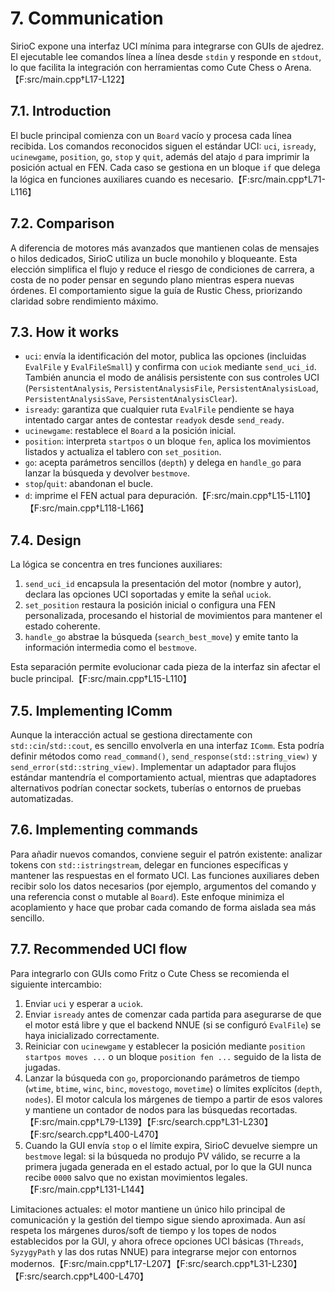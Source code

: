 # 7. Communication

SirioC expone una interfaz UCI mínima para integrarse con GUIs de ajedrez. El ejecutable lee
comandos línea a línea desde `stdin` y responde en `stdout`, lo que facilita la integración con
herramientas como Cute Chess o Arena.【F:src/main.cpp†L17-L122】

## 7.1. Introduction

El bucle principal comienza con un `Board` vacío y procesa cada línea recibida. Los comandos
reconocidos siguen el estándar UCI: `uci`, `isready`, `ucinewgame`, `position`, `go`, `stop` y
`quit`, además del atajo `d` para imprimir la posición actual en FEN. Cada caso se gestiona en un
bloque `if` que delega la lógica en funciones auxiliares cuando es necesario.【F:src/main.cpp†L71-L116】

## 7.2. Comparison

A diferencia de motores más avanzados que mantienen colas de mensajes o hilos dedicados, SirioC
utiliza un bucle monohilo y bloqueante. Esta elección simplifica el flujo y reduce el riesgo de
condiciones de carrera, a costa de no poder pensar en segundo plano mientras espera nuevas órdenes.
El comportamiento sigue la guía de Rustic Chess, priorizando claridad sobre rendimiento máximo.

## 7.3. How it works

- `uci`: envía la identificación del motor, publica las opciones (incluidas `EvalFile` y
  `EvalFileSmall`) y confirma con `uciok` mediante `send_uci_id`. También anuncia el modo de
  análisis persistente con sus controles UCI (`PersistentAnalysis`, `PersistentAnalysisFile`,
  `PersistentAnalysisLoad`, `PersistentAnalysisSave`, `PersistentAnalysisClear`).
- `isready`: garantiza que cualquier ruta `EvalFile` pendiente se haya intentado cargar antes de
  contestar `readyok` desde `send_ready`.
- `ucinewgame`: restablece el `Board` a la posición inicial.
- `position`: interpreta `startpos` o un bloque `fen`, aplica los movimientos listados y actualiza el
  tablero con `set_position`.
- `go`: acepta parámetros sencillos (`depth`) y delega en `handle_go` para lanzar la búsqueda y
  devolver `bestmove`.
- `stop`/`quit`: abandonan el bucle.
- `d`: imprime el FEN actual para depuración.【F:src/main.cpp†L15-L110】【F:src/main.cpp†L118-L166】

## 7.4. Design

La lógica se concentra en tres funciones auxiliares:

1. `send_uci_id` encapsula la presentación del motor (nombre y autor), declara las opciones UCI
   soportadas y emite la señal `uciok`.
2. `set_position` restaura la posición inicial o configura una FEN personalizada, procesando el
   historial de movimientos para mantener el estado coherente.
3. `handle_go` abstrae la búsqueda (`search_best_move`) y emite tanto la información intermedia como
   el `bestmove`.

Esta separación permite evolucionar cada pieza de la interfaz sin afectar el bucle principal.【F:src/main.cpp†L15-L110】

## 7.5. Implementing IComm

Aunque la interacción actual se gestiona directamente con `std::cin`/`std::cout`, es sencillo
envolverla en una interfaz `IComm`. Esta podría definir métodos como `read_command()`,
`send_response(std::string_view)` y `send_error(std::string_view)`. Implementar un adaptador para
flujos estándar mantendría el comportamiento actual, mientras que adaptadores alternativos podrían
conectar sockets, tuberías o entornos de pruebas automatizadas.

## 7.6. Implementing commands

Para añadir nuevos comandos, conviene seguir el patrón existente: analizar tokens con
`std::istringstream`, delegar en funciones específicas y mantener las respuestas en el formato UCI.
Las funciones auxiliares deben recibir solo los datos necesarios (por ejemplo, argumentos del
comando y una referencia const o mutable al `Board`). Este enfoque minimiza el acoplamiento y hace
que probar cada comando de forma aislada sea más sencillo.

## 7.7. Recommended UCI flow

Para integrarlo con GUIs como Fritz o Cute Chess se recomienda el siguiente intercambio:

1. Enviar `uci` y esperar a `uciok`.
2. Enviar `isready` antes de comenzar cada partida para asegurarse de que el motor está libre y que
   el backend NNUE (si se configuró `EvalFile`) se haya inicializado correctamente.
3. Reiniciar con `ucinewgame` y establecer la posición mediante `position startpos moves ...` o un
   bloque `position fen ...` seguido de la lista de jugadas.
4. Lanzar la búsqueda con `go`, proporcionando parámetros de tiempo (`wtime`, `btime`, `winc`,
   `binc`, `movestogo`, `movetime`) o límites explícitos (`depth`, `nodes`). El motor calcula los
   márgenes de tiempo a partir de esos valores y mantiene un contador de nodos para las búsquedas
   recortadas.【F:src/main.cpp†L79-L139】【F:src/search.cpp†L31-L230】【F:src/search.cpp†L400-L470】
5. Cuando la GUI envía `stop` o el límite expira, SirioC devuelve siempre un `bestmove` legal: si la
   búsqueda no produjo PV válido, se recurre a la primera jugada generada en el estado actual, por lo
   que la GUI nunca recibe `0000` salvo que no existan movimientos legales.【F:src/main.cpp†L131-L144】

Limitaciones actuales: el motor mantiene un único hilo principal de comunicación y la gestión del
tiempo sigue siendo aproximada. Aun así respeta los márgenes duros/soft de tiempo y los topes de
nodos establecidos por la GUI, y ahora ofrece opciones UCI básicas (`Threads`, `SyzygyPath` y las
dos rutas NNUE) para integrarse mejor con entornos modernos.【F:src/main.cpp†L17-L207】【F:src/search.cpp†L31-L230】【F:src/search.cpp†L400-L470】
